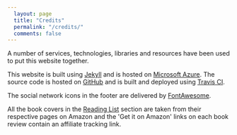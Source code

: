 ```yaml
---
  layout: page
  title: "Credits"
  permalink: "/credits/"
  comments: false
---
```


A number of services, technologies, libraries and resources have been used to put this website together.

This website is built using [Jekyll](http://www.jekyllrb.com) and is hosted on [Microsoft Azure](https://azure.microsoft.com/). The source code is hosted on [GitHub](https://github.com/ajaykarwal/portfolio) and is built and deployed using [Travis CI](https://travis-ci.org/).

<!-- You can find out more about my build and deploy process [here](#). -->

The social network icons in the footer are delivered by [FontAwesome](http://fontawesome.io/).

All the book covers in the [Reading List](/reading-list/) section are taken from their respective pages on Amazon and the 'Get it on Amazon' links on each book review contain an affiliate tracking link.
